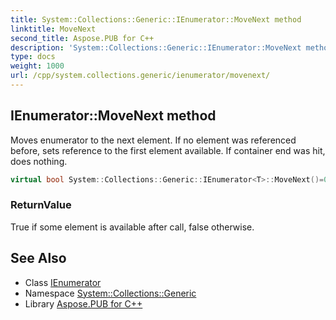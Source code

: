 ```yaml
---
title: System::Collections::Generic::IEnumerator::MoveNext method
linktitle: MoveNext
second_title: Aspose.PUB for C++
description: 'System::Collections::Generic::IEnumerator::MoveNext method. Moves enumerator to the next element. If no element was referenced before, sets reference to the first element available. If container end was hit, does nothing in C++.'
type: docs
weight: 1000
url: /cpp/system.collections.generic/ienumerator/movenext/
---
```

## IEnumerator::MoveNext method


Moves enumerator to the next element. If no element was referenced before, sets reference to the first element available. If container end was hit, does nothing.

```cpp
virtual bool System::Collections::Generic::IEnumerator<T>::MoveNext()=0
```


### ReturnValue

True if some element is available after call, false otherwise.

## See Also

* Class [IEnumerator](../)
* Namespace [System::Collections::Generic](../../)
* Library [Aspose.PUB for C++](../../../)
